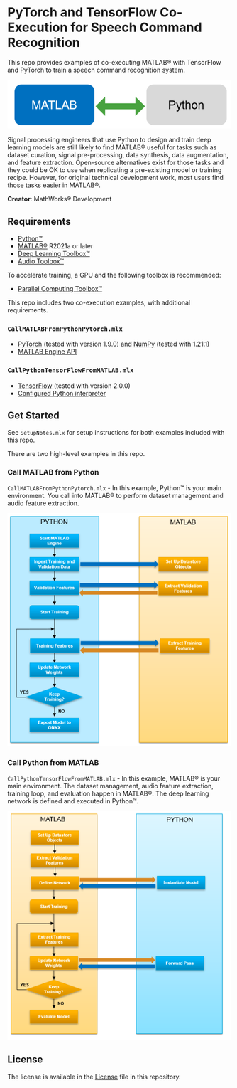 # PyTorch and TensorFlow Co-Execution for Speech Command Recognition
This repo provides examples of co-executing MATLAB&reg; with TensorFlow and PyTorch to train a speech command recognition system.

![Interop image](images/InteropImage.png)

Signal processing engineers that use Python to design and train deep learning models are still likely to find MATLAB&reg; useful for tasks such as dataset curation, signal pre-processing, data synthesis, data augmentation, and feature extraction. Open-source alternatives exist for those tasks and they could be OK to use when replicating a pre-existing model or training recipe. However, for original technical development work, most users find those tasks easier in MATLAB&reg;.

**Creator**: MathWorks&reg; Development

## Requirements
- [Python&trade;](https://www.python.org/)
- [MATLAB&reg;](http://www.mathworks.com) R2021a or later
- [Deep Learning Toolbox&trade;](https://www.mathworks.com/products/deep-learning.html)
- [Audio Toolbox&trade;](https://www.mathworks.com/products/audio.html)

To accelerate training, a GPU and the following toolbox is recommended:

- [Parallel Computing Toolbox&trade;](https://www.mathworks.com/products/parallel-computing.html)

This repo includes two co-execution examples, with additional requirements.
### ``CallMATLABFromPythonPytorch.mlx``
- [PyTorch](https://pytorch.org/) (tested with version 1.9.0) and [NumPy](https://numpy.org/) (tested with 1.21.1)
- [MATLAB Engine API](https://www.mathworks.com/help/matlab/matlab_external/install-matlab-engine-api-for-python-in-nondefault-locations.html)
### ``CallPythonTensorFlowFromMATLAB.mlx``
- [TensorFlow](https://www.tensorflow.org/) (tested with version 2.0.0)
- [Configured Python interpreter](https://www.mathworks.com/help/matlab/ref/pyenv.html)

## Get Started
See ``SetupNotes.mlx`` for setup instructions for both examples included with this repo.

There are two high-level examples in this repo.
### Call MATLAB from Python
``CallMATLABFromPythonPytorch.mlx`` - In this example, Python&trade; is your main environment. You call into MATLAB&reg; to perform dataset management and audio feature extraction.

![Call MATLAB from Python image](images/CallMATLABFromPython.png)

### Call Python from MATLAB
``CallPythonTensorFlowFromMATLAB.mlx`` - In this example, MATLAB&reg; is your main environment. The dataset management, audio feature extraction, training loop, and evaluation happen in MATLAB&reg;. The deep learning network is defined and executed in Python&trade;.

![Call Python from MATLAB image](images/CallPythonFromMATLAB.png)

## License
The license is available in the [License](LICENSE) file in this repository.
